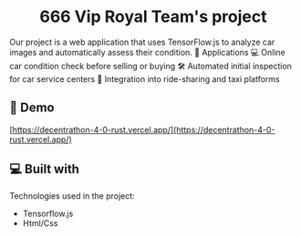 <h1 align="center" id="title">666 Vip Royal Team's project</h1>

<p id="description">Our project is a web application that uses TensorFlow.js to analyze car images and automatically assess their condition. 🔹 Applications 💻 Online car condition check before selling or buying 🛠️ Automated initial inspection for car service centers 🚕 Integration into ride-sharing and taxi platforms</p>

<h2>🚀 Demo</h2>

[https://decentrathon-4-0-rust.vercel.app/](https://decentrathon-4-0-rust.vercel.app/)

  
  
<h2>💻 Built with</h2>

Technologies used in the project:

*   Tensorflow.js
*   Html/Css

